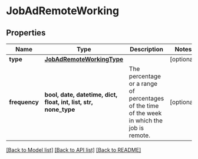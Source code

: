 # JobAdRemoteWorking


## Properties
Name | Type | Description | Notes
------------ | ------------- | ------------- | -------------
**type** | [**JobAdRemoteWorkingType**](JobAdRemoteWorkingType.md) |  | [optional] 
**frequency** | **bool, date, datetime, dict, float, int, list, str, none_type** | The percentage or a range of percentages of the time of the week in which the job is remote. | [optional] 

[[Back to Model list]](../README.md#documentation-for-models) [[Back to API list]](../README.md#documentation-for-api-endpoints) [[Back to README]](../README.md)


